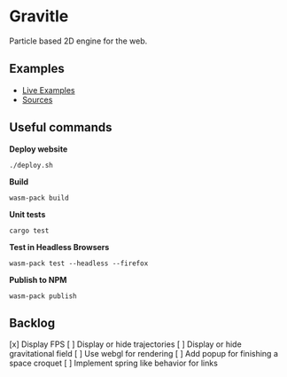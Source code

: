 # Gravitle

Particle based 2D engine for the web.

## Examples

* [Live Examples](https://loicbourgois.github.io/gravitle/index.html)
* [Sources](https://github.com/loicbourgois/gravitle/tree/master/frontend)

## Useful commands

**Deploy website**
```
./deploy.sh
```

**Build**
```
wasm-pack build
```

**Unit tests**
```
cargo test
```

**Test in Headless Browsers**
```
wasm-pack test --headless --firefox
```

**Publish to NPM**
```
wasm-pack publish
```

## Backlog

[x] Display FPS
[ ] Display or hide trajectories
[ ] Display or hide gravitational field
[ ] Use webgl for rendering
[ ] Add popup for finishing a space croquet
[ ] Implement spring like behavior for links

